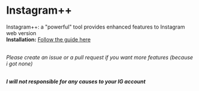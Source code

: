 # Instagram++
Instagram++: a "powerful" tool provides enhanced features to Instagram web version<br>
**Installation:** [Follow the guide here](https://maxhyt.github.io/InstagramPlusPlus)<br><br>

*Please create an issue or a pull request if you want more features (because i got none)*<br><br>

***I will not responsible for any causes to your IG account***
